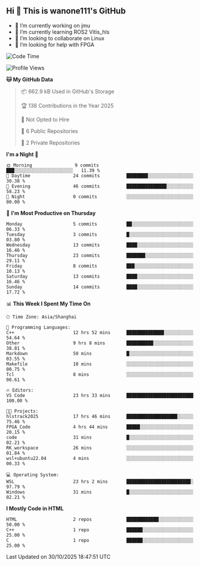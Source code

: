 ## Hi  👋 This is wanone111's GitHub

- 🔭 I’m currently working on jmu
- 🌱 I’m currently learning ROS2 Vitis_hls
- 👯 I’m looking to collaborate on Linux
- 🤔 I’m looking for help with FPGA
<!--
**wanone111/wanone111** is a ✨ _special_ ✨ repository because its `README.md` (this file) appears on your GitHub profile.

Here are some ideas to get you started:

- 🔭 I’m currently working on jmu
- 🌱 I’m currently learning ...
- 👯 I’m looking to collaborate on ...
- 🤔 I’m looking for help with ...
- 💬 Ask me about ...
- 📫 How to reach me: ...
- 😄 Pronouns: ...
- ⚡ Fun fact: ...
-->



<!--START_SECTION:waka-->
![Code Time](http://img.shields.io/badge/Code%20Time-95%20hrs%2038%20mins-blue)

![Profile Views](http://img.shields.io/badge/Profile%20Views-0-blue)

**🐱 My GitHub Data** 

> 📦 662.9 kB Used in GitHub's Storage 
 > 
> 🏆 138 Contributions in the Year 2025
 > 
> 🚫 Not Opted to Hire
 > 
> 📜 6 Public Repositories 
 > 
> 🔑 2 Private Repositories 
 > 
**I'm a Night 🦉** 

```text
🌞 Morning                9 commits           ███░░░░░░░░░░░░░░░░░░░░░░   11.39 % 
🌆 Daytime                24 commits          ████████░░░░░░░░░░░░░░░░░   30.38 % 
🌃 Evening                46 commits          ███████████████░░░░░░░░░░   58.23 % 
🌙 Night                  0 commits           ░░░░░░░░░░░░░░░░░░░░░░░░░   00.00 % 
```
📅 **I'm Most Productive on Thursday** 

```text
Monday                   5 commits           ██░░░░░░░░░░░░░░░░░░░░░░░   06.33 % 
Tuesday                  3 commits           █░░░░░░░░░░░░░░░░░░░░░░░░   03.80 % 
Wednesday                13 commits          ████░░░░░░░░░░░░░░░░░░░░░   16.46 % 
Thursday                 23 commits          ███████░░░░░░░░░░░░░░░░░░   29.11 % 
Friday                   8 commits           ███░░░░░░░░░░░░░░░░░░░░░░   10.13 % 
Saturday                 13 commits          ████░░░░░░░░░░░░░░░░░░░░░   16.46 % 
Sunday                   14 commits          ████░░░░░░░░░░░░░░░░░░░░░   17.72 % 
```


📊 **This Week I Spent My Time On** 

```text
🕑︎ Time Zone: Asia/Shanghai

💬 Programming Languages: 
C++                      12 hrs 52 mins      ██████████████░░░░░░░░░░░   54.64 % 
Other                    9 hrs 8 mins        ██████████░░░░░░░░░░░░░░░   38.81 % 
Markdown                 50 mins             █░░░░░░░░░░░░░░░░░░░░░░░░   03.55 % 
Makefile                 10 mins             ░░░░░░░░░░░░░░░░░░░░░░░░░   00.75 % 
Tcl                      8 mins              ░░░░░░░░░░░░░░░░░░░░░░░░░   00.61 % 

🔥 Editors: 
VS Code                  23 hrs 33 mins      █████████████████████████   100.00 % 

🐱‍💻 Projects: 
hlstrack2025             17 hrs 46 mins      ███████████████████░░░░░░   75.46 % 
FPGA_Code                4 hrs 44 mins       █████░░░░░░░░░░░░░░░░░░░░   20.15 % 
code                     31 mins             █░░░░░░░░░░░░░░░░░░░░░░░░   02.21 % 
RK_workspace             26 mins             ░░░░░░░░░░░░░░░░░░░░░░░░░   01.84 % 
wsl+ubuntu22.04          4 mins              ░░░░░░░░░░░░░░░░░░░░░░░░░   00.33 % 

💻 Operating System: 
WSL                      23 hrs 2 mins       ████████████████████████░   97.79 % 
Windows                  31 mins             █░░░░░░░░░░░░░░░░░░░░░░░░   02.21 % 
```

**I Mostly Code in HTML** 

```text
HTML                     2 repos             ████████████░░░░░░░░░░░░░   50.00 % 
C++                      1 repo              ██████░░░░░░░░░░░░░░░░░░░   25.00 % 
C                        1 repo              ██████░░░░░░░░░░░░░░░░░░░   25.00 % 
```




 Last Updated on 30/10/2025 18:47:51 UTC
<!--END_SECTION:waka-->

